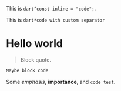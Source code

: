 This is `dart^const inline = "code";`.

This is `dart*code with custom separator`

# Hello world

> Block quote.

```js
Maybe block code

```

Some _emphasis_, **importance**, and `code test`.
